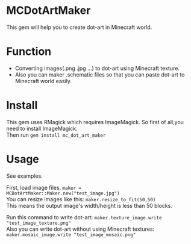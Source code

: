 # MCDotArtMaker
This gem will help you to create dot-art in Minecraft world.

# Function
- Converting images(.png .jpg ...) to dot-art using Minecraft texture.
- Also you can maker .schematic files so that you can paste dot-art to Minecraft world easily.

# Install
This gem uses RMagick which requires ImageMagick. So first of all,you need to install ImageMagick.  
Then run `gem install mc_dot_art_maker`
# Usage
See examples.  

First, load image files.
`maker = MCDotArtMaker::Maker.new("test_image.jpg")`  
You can resize images like this: `maker.resize_to_fit(50,50)`  
This means the output image's width/height is less than 50 blocks.

Run this command to write dot-art: `maker.texture_image.write "test_image_texture.png"`  
Also you can write dot-art without using Minecraft textures: `maker.mosaic_image.write "test_image_mosaic.png"`
